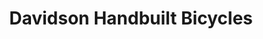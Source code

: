 ---
title: "Davidson Handbuilt Bicycles"
url: /seattle/davidson-handbuilt-bicycles/
shop: bicycle
---